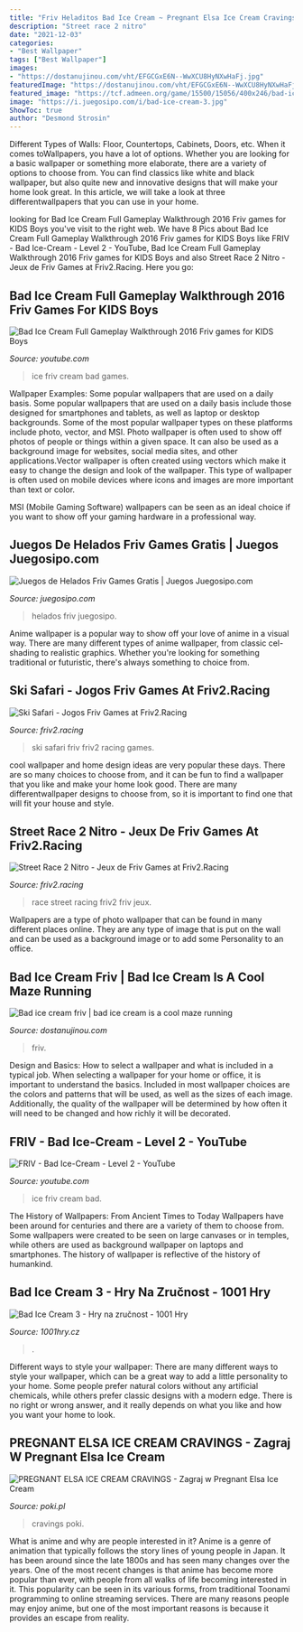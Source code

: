 ```yaml
---
title: "Friv Heladitos Bad Ice Cream ~ Pregnant Elsa Ice Cream Cravings"
description: "Street race 2 nitro"
date: "2021-12-03"
categories:
- "Best Wallpaper"
tags: ["Best Wallpaper"]
images:
- "https://dostanujinou.com/vht/EFGCGxE6N--WwXCU8HyNXwHaFj.jpg"
featuredImage: "https://dostanujinou.com/vht/EFGCGxE6N--WwXCU8HyNXwHaFj.jpg"
featured_image: "https://tcf.admeen.org/game/15500/15056/400x246/bad-ice-cream-3.jpg"
image: "https://i.juegosipo.com/i/bad-ice-cream-3.jpg"
ShowToc: true
author: "Desmond Strosin"
---
```



Different Types of Walls: Floor, Countertops, Cabinets, Doors, etc.
When it comes toWallpapers, you have a lot of options. Whether you are looking for a basic wallpaper or something more elaborate, there are a variety of options to choose from. You can find classics like white and black wallpaper, but also quite new and innovative designs that will make your home look great. In this article, we will take a look at three differentwallpapers that you can use in your home.

	

		
looking for Bad Ice Cream Full Gameplay Walkthrough 2016 Friv games for KIDS Boys you've visit to the right web. We have 8 Pics about Bad Ice Cream Full Gameplay Walkthrough 2016 Friv games for KIDS Boys like FRIV - Bad Ice-Cream - Level 2 - YouTube, Bad Ice Cream Full Gameplay Walkthrough 2016 Friv games for KIDS Boys and also Street Race 2 Nitro - Jeux de Friv Games at Friv2.Racing. Here you go:
		
    
## Bad Ice Cream Full Gameplay Walkthrough 2016 Friv Games For KIDS Boys

<img loading=lazy src="https://i.ytimg.com/vi/RquKuMBfxs0/hqdefault.jpg" onerror="this.onerror=null;this.src='https://tse3.mm.bing.net/th?id=OIP.ThhMyVrTSpvk4b9c20Sf1AHaFj&amp;pid=15.1';" alt="Bad Ice Cream Full Gameplay Walkthrough 2016 Friv games for KIDS Boys">

_Source: youtube.com_

>ice friv cream bad games. 

	

Wallpaper Examples: Some popular wallpapers that are used on a daily basis.
Some popular wallpapers that are used on a daily basis include those designed for smartphones and tablets, as well as laptop or desktop backgrounds. Some of the most popular wallpaper types on these platforms include photo, vector, and MSI. 
Photo wallpaper is often used to show off photos of people or things within a given space. It can also be used as a background image for websites, social media sites, and other applications.Vector wallpaper is often created using vectors which make it easy to change the design and look of the wallpaper. This type of wallpaper is often used on mobile devices where icons and images are more important than text or color. 

MSI (Mobile Gaming Software) wallpapers can be seen as an ideal choice if you want to show off your gaming hardware in a professional way.

    
## Juegos De Helados Friv Games Gratis | Juegos Juegosipo.com

<img loading=lazy src="https://i.juegosipo.com/i/bad-ice-cream-3.jpg" onerror="this.onerror=null;this.src='https://tse3.mm.bing.net/th?id=OIP.LppKvnc3iTyaVFBVYa_JjgAAAA&amp;pid=15.1';" alt="Juegos de Helados Friv Games Gratis | Juegos Juegosipo.com">

_Source: juegosipo.com_

>helados friv juegosipo. 

	

Anime wallpaper is a popular way to show off your love of anime in a visual way. There are many different types of anime wallpaper, from classic cel-shading to realistic graphics. Whether you're looking for something traditional or futuristic, there's always something to choice from.

    
## Ski Safari - Jogos Friv Games At Friv2.Racing

<img loading=lazy src="http://friv2.racing/wp-content/uploads/2020/03/ski-safari.jpg" onerror="this.onerror=null;this.src='https://tse3.mm.bing.net/th?id=OIP.UjzLwWEvrNq43BTdnaQSSwHaEx&amp;pid=15.1';" alt="Ski Safari - Jogos Friv Games at Friv2.Racing">

_Source: friv2.racing_

>ski safari friv friv2 racing games. 

	

cool wallpaper and home design ideas are very popular these days. There are so many choices to choose from, and it can be fun to find a wallpaper that you like and make your home look good. There are many differentwallpaper designs to choose from, so it is important to find one that will fit your house and style.

    
## Street Race 2 Nitro - Jeux De Friv Games At Friv2.Racing

<img loading=lazy src="http://friv2.racing/wp-content/uploads/2019/03/street-race-2.jpg" onerror="this.onerror=null;this.src='https://tse1.mm.bing.net/th?id=OIP.G7rFQShRYFQ48UBIXZjlDgHaFj&amp;pid=15.1';" alt="Street Race 2 Nitro - Jeux de Friv Games at Friv2.Racing">

_Source: friv2.racing_

>race street racing friv2 friv jeux. 

	



Wallpapers are a type of photo wallpaper that can be found in many different places online. They are any type of image that is put on the wall and can be used as a background image or to add some Personality to an office.

    
## Bad Ice Cream Friv | Bad Ice Cream Is A Cool Maze Running

<img loading=lazy src="https://dostanujinou.com/vht/EFGCGxE6N--WwXCU8HyNXwHaFj.jpg" onerror="this.onerror=null;this.src='https://tse3.mm.bing.net/th?id=OIP.-WTWSUn6RDZhqdvF--JB4QAAAA&amp;pid=15.1';" alt="Bad ice cream friv | bad ice cream is a cool maze running">

_Source: dostanujinou.com_

>friv. 

	

Design and Basics: How to select a wallpaper and what is included in a typical job.
When selecting a wallpaper for your home or office, it is important to understand the basics. Included in most wallpaper choices are the colors and patterns that will be used, as well as the sizes of each image. Additionally, the quality of the wallpaper will be determined by how often it will need to be changed and how richly it will be decorated.

    
## FRIV - Bad Ice-Cream - Level 2 - YouTube

<img loading=lazy src="https://i.ytimg.com/vi/eGC02PIAA24/maxresdefault.jpg" onerror="this.onerror=null;this.src='https://tse1.mm.bing.net/th?id=OIP.13YWQh18QF-vf2fG8KuFwwHaEK&amp;pid=15.1';" alt="FRIV - Bad Ice-Cream - Level 2 - YouTube">

_Source: youtube.com_

>ice friv cream bad. 

	

The History of Wallpapers: From Ancient Times to Today
Wallpapers have been around for centuries and there are a variety of them to choose from. Some wallpapers were created to be seen on large canvases or in temples, while others are used as background wallpaper on laptops and smartphones. The history of wallpaper is reflective of the history of humankind.

    
## Bad Ice Cream 3 - Hry Na Zručnost - 1001 Hry

<img loading=lazy src="https://tcf.admeen.org/game/15500/15056/400x246/bad-ice-cream-3.jpg" onerror="this.onerror=null;this.src='https://tse2.mm.bing.net/th?id=OIP.tlZVH27xg-fsCgCeTtOaowAAAA&amp;pid=15.1';" alt="Bad Ice Cream 3 - Hry na zručnost - 1001 Hry">

_Source: 1001hry.cz_

>. 

	

Different ways to style your wallpaper:
There are many different ways to style your wallpaper, which can be a great way to add a little personality to your home. Some people prefer natural colors without any artificial chemicals, while others prefer classic designs with a modern edge. There is no right or wrong answer, and it really depends on what you like and how you want your home to look.

    
## PREGNANT ELSA ICE CREAM CRAVINGS - Zagraj W Pregnant Elsa Ice Cream

<img loading=lazy src="https://img.poki.com/cdn-cgi/image/quality=78,width=600,height=600,fit=cover,g=0.5x0.5,f=auto/212c8f14-bb4d-455c-bf80-9c827f66a78a.jpg" onerror="this.onerror=null;this.src='https://tse2.mm.bing.net/th?id=OIP.PRkOyoxGLlFvCR3bKuYnUgHaHa&amp;pid=15.1';" alt="PREGNANT ELSA ICE CREAM CRAVINGS - Zagraj w Pregnant Elsa Ice Cream">

_Source: poki.pl_

>cravings poki. 

	

What is anime and why are people interested in it?
Anime is a genre of animation that typically follows the story lines of young people in Japan. It has been around since the late 1800s and has seen many changes over the years. One of the most recent changes is that anime has become more popular than ever, with people from all walks of life becoming interested in it. This popularity can be seen in its various forms, from traditional Toonami programming to online streaming services. There are many reasons people may enjoy anime, but one of the most important reasons is because it provides an escape from reality.

